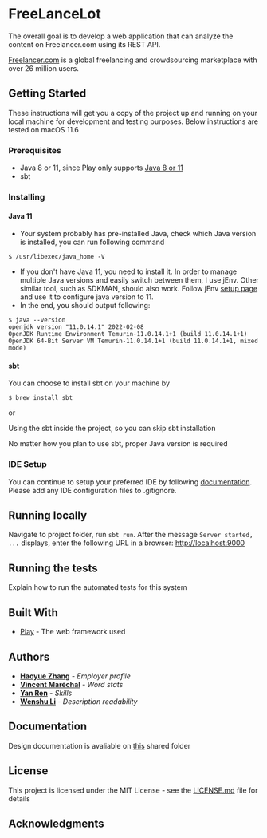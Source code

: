 # FreeLanceLot

The overall goal is to develop a web application that can analyze the content on Freelancer.com using its REST API.

[Freelancer.com](https://www.freelancer.com/) is a global freelancing and crowdsourcing marketplace with over 26 million users.

## Getting Started

These instructions will get you a copy of the project up and running on your local machine for development and testing purposes. Below instructions are tested on macOS 11.6

### Prerequisites
- Java 8 or 11, since Play only supports [Java 8 or 11](https://www.playframework.com/documentation/2.8.x/Requirements)
- sbt

### Installing
#### Java 11
- Your system probably has pre-installed Java, check which Java version is installed, you can run following command
```
$ /usr/libexec/java_home -V
```
- If you don't have Java 11, you need to install it. In order to manage multiple Java versions and easily switch between them, I use jEnv. Other similar tool, such as SDKMAN, should also work. Follow jEnv [setup page](https://www.jenv.be/) and use it to configure java version to 11.
- In the end, you should output following:
```
$ java --version
openjdk version "11.0.14.1" 2022-02-08
OpenJDK Runtime Environment Temurin-11.0.14.1+1 (build 11.0.14.1+1)
OpenJDK 64-Bit Server VM Temurin-11.0.14.1+1 (build 11.0.14.1+1, mixed mode)
```
#### sbt
You can choose to install sbt on your machine by
```
$ brew install sbt
```
or

Using the sbt inside the project, so you can skip sbt installation

No matter how you plan to use sbt, proper Java version is required

### IDE Setup
You can continue to setup your preferred IDE by following [documentation](https://www.playframework.com/documentation/2.8.x/IDE). Please add any IDE configuration files to .gitignore.


## Running locally
Navigate to project folder, run `sbt run`. After the message `Server started, ...` displays, enter the following URL in a browser: <http://localhost:9000>


## Running the tests

Explain how to run the automated tests for this system

## Built With

* [Play](https://www.playframework.com/) - The web framework used

## Authors

* **[Haoyue Zhang](https://github.com/Elsavid)** - *Employer profile*
* **[Vincent Maréchal](https://github.com/Vncntmrchl)** - *Word stats*
* **[Yan Ren](https://github.com/yan-ren)** - *Skills*
* **[Wenshu Li](https://github.com/fallinlovewitheattingshit)** - *Description readability*

## Documentation

Design documentation is avaliable on [this](https://drive.google.com/drive/folders/1b6DG6JRsUpQ4E6mYhlDHLio8DEATh4kr?usp=sharing) shared folder
## License

This project is licensed under the MIT License - see the [LICENSE.md](LICENSE.md) file for details

## Acknowledgments
